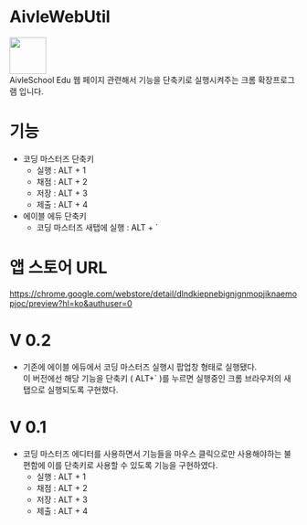 # AivleWebUtil
<a href='https://chrome.google.com/webstore/detail/dlndkiepnebignjgnmopjiknaemopjoc/preview?hl=ko&authuser=0'>
<span><img width=64 src="https://user-images.githubusercontent.com/45938634/183304174-0fcbda62-f001-4871-b6dc-d34bb4ddc7b1.PNG"/></span>
</a>
<br/>
AivleSchool Edu 웹 페이지 관련해서 기능을 단축키로 실행시켜주는 크롬 확장프로그램 입니다.

# 기능
+ 코딩 마스터즈 단축키
  + 실행 : ALT + 1
  + 채점 : ALT + 2
  + 저장 : ALT + 3
  + 제출 : ALT + 4
+ 에이블 에듀 단축키
  + 코딩 마스터즈 새탭에 실행 : ALT + `

# 앱 스토어 URL
<a href='https://chrome.google.com/webstore/detail/dlndkiepnebignjgnmopjiknaemopjoc/preview?hl=ko&authuser=0'>
https://chrome.google.com/webstore/detail/dlndkiepnebignjgnmopjiknaemopjoc/preview?hl=ko&authuser=0
</a>

# V 0.2
- 기존에 에이블 에듀에서 코딩 마스터즈 실행시 팝업창 형태로 실행됐다.</br>
이 버전에선 해당 기능을 단축키 ( ALT+` )를 누르면 실행중인 크롬 브라우저의 새탭으로 실행되도록 구현했다.

# V 0.1
- 코딩 마스터즈 에디터를 사용하면서 기능들을 마우스 클릭으로만 사용해야하는 불편함에 이를 단축키로 사용할 수 있도록 기능을 구현하였다.
  * 실행 : ALT + 1
  * 채점 : ALT + 2
  * 저장 : ALT + 3
  * 제출 : ALT + 4

